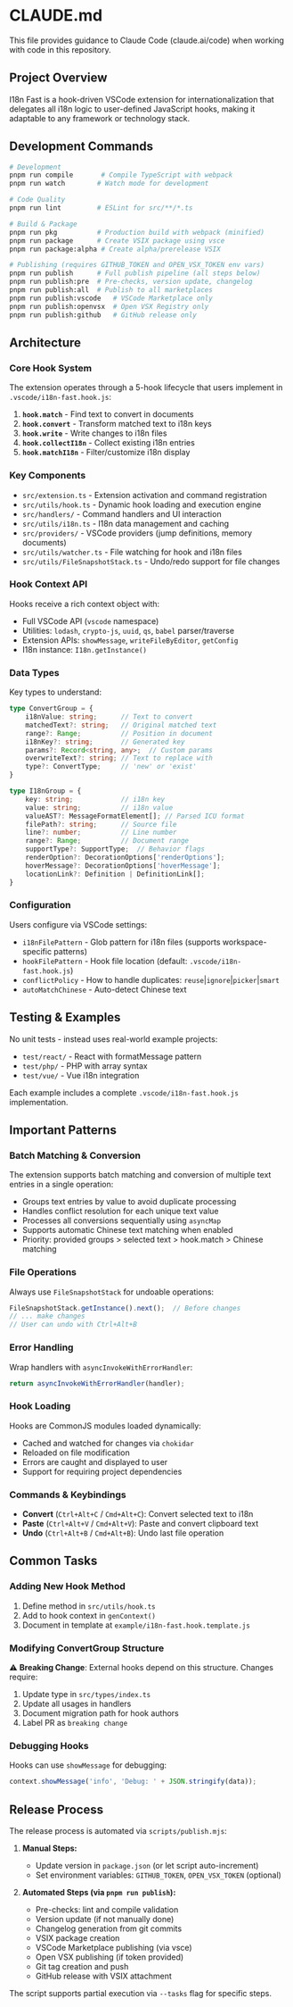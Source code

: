 # CLAUDE.md

This file provides guidance to Claude Code (claude.ai/code) when working with code in this repository.

## Project Overview

I18n Fast is a hook-driven VSCode extension for internationalization that delegates all i18n logic to user-defined JavaScript hooks, making it adaptable to any framework or technology stack.

## Development Commands

```bash
# Development
pnpm run compile       # Compile TypeScript with webpack
pnpm run watch        # Watch mode for development

# Code Quality  
pnpm run lint         # ESLint for src/**/*.ts

# Build & Package
pnpm run pkg          # Production build with webpack (minified)
pnpm run package      # Create VSIX package using vsce
pnpm run package:alpha # Create alpha/prerelease VSIX

# Publishing (requires GITHUB_TOKEN and OPEN_VSX_TOKEN env vars)
pnpm run publish      # Full publish pipeline (all steps below)
pnpm run publish:pre  # Pre-checks, version update, changelog
pnpm run publish:all  # Publish to all marketplaces
pnpm run publish:vscode   # VSCode Marketplace only
pnpm run publish:openvsx  # Open VSX Registry only
pnpm run publish:github   # GitHub release only
```

## Architecture

### Core Hook System
The extension operates through a 5-hook lifecycle that users implement in `.vscode/i18n-fast.hook.js`:

1. **`hook.match`** - Find text to convert in documents
2. **`hook.convert`** - Transform matched text to i18n keys  
3. **`hook.write`** - Write changes to i18n files
4. **`hook.collectI18n`** - Collect existing i18n entries
5. **`hook.matchI18n`** - Filter/customize i18n display

### Key Components
- `src/extension.ts` - Extension activation and command registration
- `src/utils/hook.ts` - Dynamic hook loading and execution engine
- `src/handlers/` - Command handlers and UI interaction
- `src/utils/i18n.ts` - I18n data management and caching
- `src/providers/` - VSCode providers (jump definitions, memory documents)
- `src/utils/watcher.ts` - File watching for hook and i18n files
- `src/utils/FileSnapshotStack.ts` - Undo/redo support for file changes

### Hook Context API
Hooks receive a rich context object with:
- Full VSCode API (`vscode` namespace)
- Utilities: `lodash`, `crypto-js`, `uuid`, `qs`, `babel` parser/traverse
- Extension APIs: `showMessage`, `writeFileByEditor`, `getConfig`
- I18n instance: `I18n.getInstance()`

### Data Types
Key types to understand:
```typescript
type ConvertGroup = {
    i18nValue: string;      // Text to convert
    matchedText?: string;   // Original matched text
    range?: Range;          // Position in document
    i18nKey?: string;       // Generated key
    params?: Record<string, any>;  // Custom params
    overwriteText?: string; // Text to replace with
    type?: ConvertType;     // 'new' or 'exist'
}

type I18nGroup = {
    key: string;            // i18n key
    value: string;          // i18n value
    valueAST?: MessageFormatElement[]; // Parsed ICU format
    filePath?: string;      // Source file
    line?: number;          // Line number
    range?: Range;          // Document range
    supportType?: SupportType;  // Behavior flags
    renderOption?: DecorationOptions['renderOptions'];
    hoverMessage?: DecorationOptions['hoverMessage'];
    locationLink?: Definition | DefinitionLink[];
}
```

### Configuration
Users configure via VSCode settings:
- `i18nFilePattern` - Glob pattern for i18n files (supports workspace-specific patterns)
- `hookFilePattern` - Hook file location (default: `.vscode/i18n-fast.hook.js`)
- `conflictPolicy` - How to handle duplicates: `reuse`|`ignore`|`picker`|`smart`
- `autoMatchChinese` - Auto-detect Chinese text

## Testing & Examples

No unit tests - instead uses real-world example projects:
- `test/react/` - React with formatMessage pattern
- `test/php/` - PHP with array syntax
- `test/vue/` - Vue i18n integration

Each example includes a complete `.vscode/i18n-fast.hook.js` implementation.

## Important Patterns

### Batch Matching & Conversion
The extension supports batch matching and conversion of multiple text entries in a single operation:
- Groups text entries by value to avoid duplicate processing
- Handles conflict resolution for each unique text value
- Processes all conversions sequentially using `asyncMap`
- Supports automatic Chinese text matching when enabled
- Priority: provided groups > selected text > hook.match > Chinese matching

### File Operations
Always use `FileSnapshotStack` for undoable operations:
```typescript
FileSnapshotStack.getInstance().next();  // Before changes
// ... make changes
// User can undo with Ctrl+Alt+B
```

### Error Handling
Wrap handlers with `asyncInvokeWithErrorHandler`:
```typescript
return asyncInvokeWithErrorHandler(handler);
```

### Hook Loading
Hooks are CommonJS modules loaded dynamically:
- Cached and watched for changes via `chokidar`
- Reloaded on file modification
- Errors are caught and displayed to user
- Support for requiring project dependencies

### Commands & Keybindings
- **Convert** (`Ctrl+Alt+C` / `Cmd+Alt+C`): Convert selected text to i18n
- **Paste** (`Ctrl+Alt+V` / `Cmd+Alt+V`): Paste and convert clipboard text
- **Undo** (`Ctrl+Alt+B` / `Cmd+Alt+B`): Undo last file operation

## Common Tasks

### Adding New Hook Method
1. Define method in `src/utils/hook.ts`
2. Add to hook context in `genContext()`
3. Document in template at `example/i18n-fast.hook.template.js`

### Modifying ConvertGroup Structure
⚠️ **Breaking Change**: External hooks depend on this structure. Changes require:
1. Update type in `src/types/index.ts`
2. Update all usages in handlers
3. Document migration path for hook authors
4. Label PR as `breaking change`

### Debugging Hooks
Hooks can use `showMessage` for debugging:
```javascript
context.showMessage('info', 'Debug: ' + JSON.stringify(data));
```

## Release Process

The release process is automated via `scripts/publish.mjs`:

1. **Manual Steps:**
   - Update version in `package.json` (or let script auto-increment)
   - Set environment variables: `GITHUB_TOKEN`, `OPEN_VSX_TOKEN` (optional)

2. **Automated Steps (via `pnpm run publish`):**
   - Pre-checks: lint and compile validation
   - Version update (if not manually done)
   - Changelog generation from git commits
   - VSIX package creation
   - VSCode Marketplace publishing (via vsce)
   - Open VSX publishing (if token provided)
   - Git tag creation and push
   - GitHub release with VSIX attachment

The script supports partial execution via `--tasks` flag for specific steps.